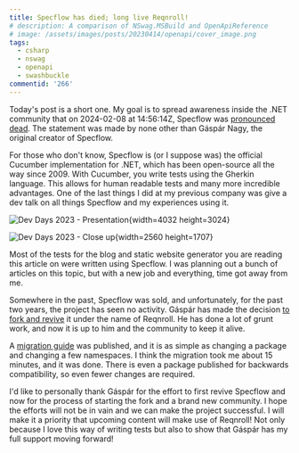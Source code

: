 ```yaml
---
title: Specflow has died; long live Reqnroll!
# description: A comparison of NSwag.MSBuild and OpenApiReference
# image: /assets/images/posts/20230414/openapi/cover_image.png
tags:
  - csharp
  - nswag
  - openapi
  - swashbuckle
commentid: '266' 
---
```

Today's post is a short one. My goal is to spread awareness inside the .NET community that on 2024-02-08 at 14:56:14Z, Specflow was [pronounced dead](https://github.com/SpecFlowOSS/SpecFlow/issues/2719#issuecomment-1934292742). The statement was made by none other than Gáspár Nagy, the original creator of Specflow.

For those who don't know, Specflow is (or I suppose was) the official Cucumber implementation for .NET, which has been open-source all the way since 2009. With Cucumber, you write tests using the Gherkin language. This allows for human readable tests and many more incredible advantages. One of the last things I did at my previous company was give a dev talk on all things Specflow and my experiences using it.

![Dev Days 2023 - Presentation](/assets/images/posts/20240209/EVENT_01.jpeg){width=4032 height=3024}

![Dev Days 2023 - Close up](/assets/images/posts/20240209/EVENT_02.jpeg){width=2560 height=1707}

Most of the tests for the blog and static website generator you are reading this article on were written using Specflow. I was planning out a bunch of articles on this topic, but with a new job and everything, time got away from me.

Somewhere in the past, Specflow was sold, and unfortunately, for the past two years, the project has seen no activity. Gáspár has made the decision [to fork and revive](https://reqnroll.net/news/2024/02/from-specflow-to-reqnroll-why-and-how/) it under the name of Reqnroll. He has done a lot of grunt work, and now it is up to him and the community to keep it alive.

A [migration guide](https://docs.reqnroll.net/latest/guides/migrating-from-specflow.html) was published, and it is as simple as changing a package and changing a few namespaces. I think the migration took me about 15 minutes, and it was done. There is even a package published for backwards compatibility, so even fewer changes are required. 

I'd like to personally thank Gáspár for the effort to first revive Specflow and now for the process of starting the fork and a brand new community. I hope the efforts will not be in vain and we can make the project successful. I will make it a priority that upcoming content will make use of Reqnroll! Not only because I love this way of writing tests but also to show that Gáspár has my full support moving forward!